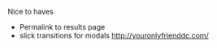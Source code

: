


Nice to haves
- Permalink to results page
- slick transitions for modals http://youronlyfrienddc.com/

